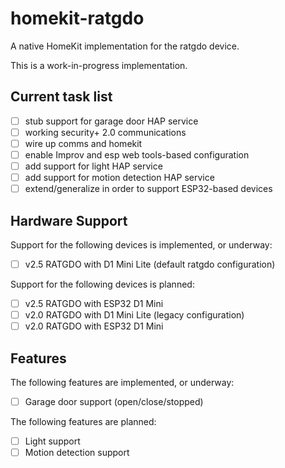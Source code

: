 # homekit-ratgdo

A native HomeKit implementation for the ratgdo device.

This is a work-in-progress implementation.

## Current task list

- [ ] stub support for garage door HAP service
- [ ] working security+ 2.0 communications
- [ ] wire up comms and homekit
- [ ] enable Improv and esp web tools-based configuration
- [ ] add support for light HAP service
- [ ] add support for motion detection HAP service
- [ ] extend/generalize in order to support ESP32-based devices

## Hardware Support

Support for the following devices is implemented, or underway:

- [ ] v2.5 RATGDO with D1 Mini Lite (default ratgdo configuration)

Support for the following devices is planned:

- [ ] v2.5 RATGDO with ESP32 D1 Mini
- [ ] v2.0 RATGDO with D1 Mini Lite (legacy configuration)
- [ ] v2.0 RATGDO with ESP32 D1 Mini

## Features

The following features are implemented, or underway:

- [ ] Garage door support (open/close/stopped)

The following features are planned:

- [ ] Light support
- [ ] Motion detection support
